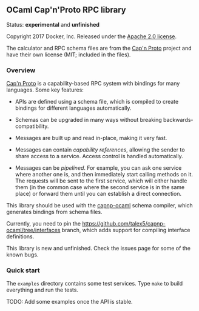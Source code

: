 ## OCaml Cap'n'Proto RPC library

Status: **experimental** and **unfinished**

Copyright 2017 Docker, Inc.
Released under the [Apache 2.0 license](LICENSE).

The calculator and RPC schema files are from the [Cap'n Proto][] project and have their own license (MIT;
included in the files).

### Overview

[Cap'n Proto][] is a capability-based RPC system with bindings for many languages.
Some key features:

- APIs are defined using a schema file, which is compiled to create bindings for different languages automatically.

- Schemas can be upgraded in many ways without breaking backwards-compatibility.

- Messages are built up and read in-place, making it very fast.

- Messages can contain *capability references*, allowing the sender to share access to a service. Access control is handled automatically.

- Messages can be *pipelined*. For example, you can ask one service where another one is, and then immediately start calling methods on it. The requests will be sent to the first service, which will either handle them (in the common case where the second service is in the same place) or forward them until you can establish a direct connection.

This library should be used with the [capnp-ocaml][] schema compiler, which generates bindings from schema files.

Currently, you need to pin the <https://github.com/talex5/capnp-ocaml/tree/interfaces> branch, which adds support for compiling interface definitions.


This library is new and unfinished. Check the issues page for some of the known bugs.


### Quick start

The `examples` directory contains some test services. Type `make` to build everything and run the tests.

TODO: Add some examples once the API is stable.


[capnp-ocaml]: https://github.com/pelzlpj/capnp-ocaml
[Cap'n Proto]: https://capnproto.org/
